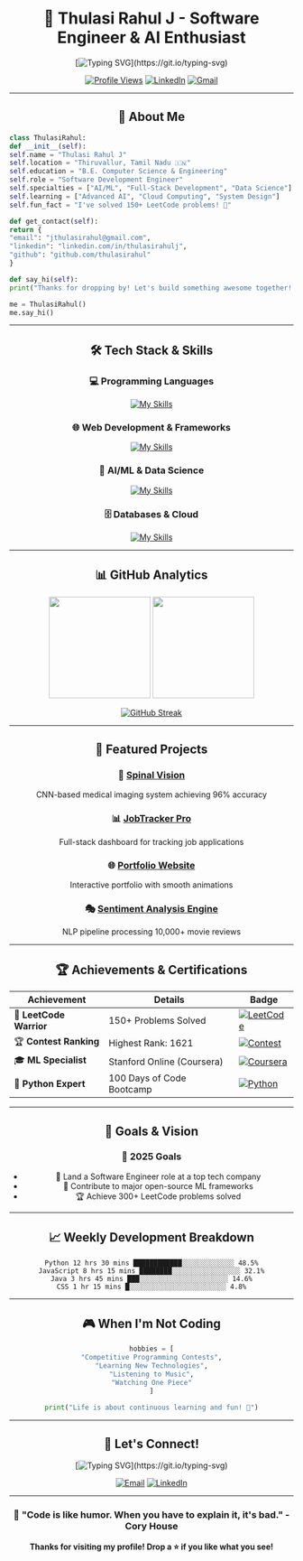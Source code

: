 # <div align="center">🚀 Thulasi Rahul J - Software Engineer & AI Enthusiast</div>

<div align="center">

[![Typing SVG](https://readme-typing-svg.demolab.com?font=Fira+Code&size=30&duration=3000&pause=1000&color=00D9FF&center=true&vCenter=true&multiline=true&repeat=false&width=800&height=200&lines=Welcome+to+my+GitHub+Profile!;I'm+a+Software+Development+Engineer;Passionate+about+AI+%26+Full-Stack+Development;Building+scalable+solutions+with+Python+%26+Java;Let's+create+something+amazing+together!)](https://git.io/typing-svg)

</div>

<div align="center">

[![Profile Views](https://komarev.com/ghpvc/?username=thulasirahul&label=Profile%20views&color=0e75b6&style=flat)](https://github.com/thulasirahul)
[![LinkedIn](https://img.shields.io/badge/-LinkedIn-blue?style=flat-square&logo=Linkedin&logoColor=white&link=https://www.linkedin.com/in/thulasirahulj/)](https://www.linkedin.com/in/thulasirahulj/)
[![Gmail](https://img.shields.io/badge/-Gmail-c14438?style=flat-square&logo=Gmail&logoColor=white&link=mailto:jthulasirahul@gmail.com)](mailto:jthulasirahul@gmail.com)

</div>

---

## <div align="center">🎯 About Me</div>

```python
class ThulasiRahul:
def __init__(self):
self.name = "Thulasi Rahul J"
self.location = "Thiruvallur, Tamil Nadu 🇮🇳"
self.education = "B.E. Computer Science & Engineering"
self.role = "Software Development Engineer"
self.specialties = ["AI/ML", "Full-Stack Development", "Data Science"]
self.learning = ["Advanced AI", "Cloud Computing", "System Design"]
self.fun_fact = "I've solved 150+ LeetCode problems! 💪"

def get_contact(self):
return {
"email": "jthulasirahul@gmail.com",
"linkedin": "linkedin.com/in/thulasirahulj",
"github": "github.com/thulasirahul"
}

def say_hi(self):
print("Thanks for dropping by! Let's build something awesome together! 🚀")

me = ThulasiRahul()
me.say_hi()
```

---

## <div align="center">🛠️ Tech Stack & Skills</div>

<div align="center">

### 💻 Programming Languages
[![My Skills](https://skillicons.dev/icons?i=python,java,c,js,html,css,sql)](https://skillicons.dev)

### 🌐 Web Development & Frameworks
[![My Skills](https://skillicons.dev/icons?i=react,nodejs,django,tailwind,bootstrap)](https://skillicons.dev)

### 🤖 AI/ML & Data Science
[![My Skills](https://skillicons.dev/icons?i=tensorflow,pytorch,sklearn)](https://skillicons.dev)

### 🗄️ Databases & Cloud
[![My Skills](https://skillicons.dev/icons?i=mysql,mongodb,firebase,docker,git,github)](https://skillicons.dev)

</div>

---

## <div align="center">📊 GitHub Analytics</div>

<div align="center">

<img height="180em" src="https://github-readme-stats.vercel.app/api?username=thulasirahul&show_icons=true&count_private=true&theme=tokyonight&hide_border=true&bg_color=0D1117" />
<img height="180em" src="https://github-readme-stats.vercel.app/api/top-langs/?username=thulasirahul&layout=compact&theme=tokyonight&hide_border=true&bg_color=0D1117" />

</div>

<div align="center">

[![GitHub Streak](https://streak-stats.demolab.com/?user=thulasirahul&theme=tokyonight&hide_border=true&background=0D1117)](https://git.io/streak-stats)

</div>

---

## <div align="center">🚀 Featured Projects</div>

<div align="center">

### 🧠 [Spinal Vision](https://github.com/thulasirahul/stenosis-detection-cnn)
CNN-based medical imaging system achieving 96% accuracy

### 📊 [JobTracker Pro](https://github.com/thulasirahul/jobtracker-pro)
Full-stack dashboard for tracking job applications

### 🌐 [Portfolio Website](https://github.com/thulasirahul/thulasi-portfolio)
Interactive portfolio with smooth animations

### 🎭 [Sentiment Analysis Engine](https://github.com/thulasirahul/Sentiment-Analysis-of-Movie-Reviews-IMDB-NLP-Project)
NLP pipeline processing 10,000+ movie reviews

</div>

---

## <div align="center">🏆 Achievements & Certifications</div>

<div align="center">

| Achievement | Details | Badge |
|--------------------------|-------------------------------------|---------------------------------------------------------------------------------------|
| 🎯 **LeetCode Warrior** | 150+ Problems Solved | [![LeetCode](https://img.shields.io/badge/LeetCode-150%2B-orange?style=for-the-badge&logo=leetcode)](https://leetcode.com/thulasirahul) |
| 🏆 **Contest Ranking** | Highest Rank: 1621 | [![Contest](https://img.shields.io/badge/Rank-1621-gold?style=for-the-badge)](https://leetcode.com/thulasirahul) |
| 🎓 **ML Specialist** | Stanford Online (Coursera) | [![Coursera](https://img.shields.io/badge/Coursera-ML%20Certified-blue?style=for-the-badge&logo=coursera)](https://coursera.org) |
| 🐍 **Python Expert** | 100 Days of Code Bootcamp | [![Python](https://img.shields.io/badge/Python-Expert-green?style=for-the-badge&logo=python)](https://udemy.com) |

</div>

---

## <div align="center">🎯 Goals & Vision</div>

<div align="center">

### 🎯 2025 Goals
- 🏢 Land a Software Engineer role at a top tech company
- 🌟 Contribute to major open-source ML frameworks
- 🏆 Achieve 300+ LeetCode problems solved

</div>

---

## <div align="center">📈 Weekly Development Breakdown</div>

<div align="center">

<!--START_SECTION:waka-->
```text
Python 12 hrs 30 mins ████████████░░░░░░░░░░░░░ 48.5%
JavaScript 8 hrs 15 mins ████████░░░░░░░░░░░░░░░░░ 32.1%
Java 3 hrs 45 mins ███░░░░░░░░░░░░░░░░░░░░░░ 14.6%
CSS 1 hr 15 mins █░░░░░░░░░░░░░░░░░░░░░░░░ 4.8%
```
<!--END_SECTION:waka-->

</div>

---

## <div align="center">🎮 When I'm Not Coding</div>

<div align="center">

```python
hobbies = [
"Competitive Programming Contests",
"Learning New Technologies",
"Listening to Music",
"Watching One Piece"
]

print("Life is about continuous learning and fun! 🚀")
```

</div>

---

## <div align="center">💬 Let's Connect!</div>

<div align="center">

[![Typing SVG](https://readme-typing-svg.demolab.com?font=Fira+Code&size=20&duration=2000&pause=500&color=00D9FF&center=true&vCenter=true&width=600&lines=Always+open+to+collaborate!;Let's+build+something+amazing+together!)](https://git.io/typing-svg)

[![Email](https://img.shields.io/badge/Email-jthulasirahul%40gmail.com-red?style=for-the-badge&logo=gmail&logoColor=white)](mailto:jthulasirahul@gmail.com)
[![LinkedIn](https://img.shields.io/badge/LinkedIn-Connect-blue?style=for-the-badge&logo=linkedin&logoColor=white)](https://www.linkedin.com/in/thulasirahulj/)

</div>

---

<div align="center">

### 🌟 "Code is like humor. When you have to explain it, it's bad." - Cory House

**Thanks for visiting my profile! Drop a ⭐ if you like what you see!**

</div>
